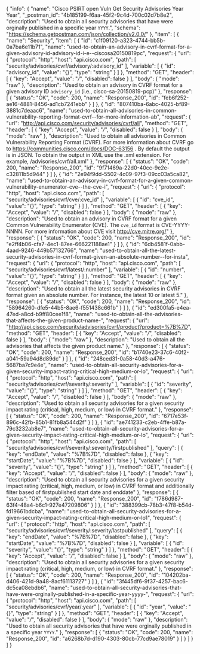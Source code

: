 {
  "info": {
    "name": "Cisco PSIRT open Vuln Get Security Advisories Year Year",
    "_postman_id": "4b185199-f6aa-45f2-9c4d-700c02d7b8e2",
    "description": "Used to obtain all security advisories that have were orginally published in a specific year `YYYY`.",
    "schema": "https://schema.getpostman.com/json/collection/v2.0.0/"
  },
  "item": [
    {
      "name": "Security",
      "item": [
        {
          "id": "c1f09120-a323-4744-bb5b-0a7ba6e11b71",
          "name": "used-to-obtain-an-advisory-in-cvrf-format-for-a-given-advisory-id-advisory-id-i-e--ciscosa20150819pc",
          "request": {
            "url": {
              "protocol": "http",
              "host": "api.cisco.com",
              "path": [
                "security/advisories/cvrf/advisory/:advisory_id"
              ],
              "variable": [
                {
                  "id": "advisory_id",
                  "value": "{}",
                  "type": "string"
                }
              ]
            },
            "method": "GET",
            "header": [
              {
                "key": "Accept",
                "value": "*/*",
                "disabled": false
              }
            ],
            "body": {
              "mode": "raw"
            },
            "description": "Used to obtain an advisory in CVRF format for a given advisory ID `advisory_id` (i.e., cisco-sa-20150819-pcp)"
          },
          "response": [
            {
              "status": "OK",
              "code": 200,
              "name": "Response_200",
              "id": "feb6f252-ae16-4881-8456-ad1cb7241ebb"
            }
          ]
        },
        {
          "id": "807410ba-6abc-4025-bf89-3881c7deaac6",
          "name": "used-to-obtain-all-advisories-in-common-vulnerability-reporting-format-cvrf--for-more-information-ab",
          "request": {
            "url": "http://api.cisco.com/security/advisories/cvrf/all",
            "method": "GET",
            "header": [
              {
                "key": "Accept",
                "value": "*/*",
                "disabled": false
              }
            ],
            "body": {
              "mode": "raw"
            },
            "description": "Used to obtain all advisories in Common Vulnerability Reporting Format (CVRF). For more information about CVRF go to https://communities.cisco.com/docs/DOC-63156 . By default the output is in JSON. To obtain the output in XML use the .xml extension. For example, /advisories/cvrf/all.xml"
          },
          "response": [
            {
              "status": "OK",
              "code": 200,
              "name": "Response_200",
              "id": "9f71469a-22d0-40cc-9e2e-c32811b5d944"
            }
          ]
        },
        {
          "id": "2e94f9dd-5502-4c09-97f3-09cc03a5ca82",
          "name": "used-to-obtain-an-advisory-in-cvrf-format-for-a-given-common-vulnerability-enumerator-cve--the-cve-i",
          "request": {
            "url": {
              "protocol": "http",
              "host": "api.cisco.com",
              "path": [
                "security/advisories/cvrf/cve/:cve_id"
              ],
              "variable": [
                {
                  "id": "cve_id",
                  "value": "{}",
                  "type": "string"
                }
              ]
            },
            "method": "GET",
            "header": [
              {
                "key": "Accept",
                "value": "*/*",
                "disabled": false
              }
            ],
            "body": {
              "mode": "raw"
            },
            "description": "Used to obtain an advisory in CVRF format for a given Common Vulnerability Enumerator (CVE). The `cve_id` format is CVE-YYYY-NNNN. For more information about CVE visit http://cve.mitre.org/"
          },
          "response": [
            {
              "status": "OK",
              "code": 200,
              "name": "Response_200",
              "id": "e2ff4b06-cfa7-4ec1-87ee-666221188ae1"
            }
          ]
        },
        {
          "id": "6db4581f-0abb-4aad-9246-449b57132766",
          "name": "used-to-obtain-all-the-latest-security-advisories-in-cvrf-format-given-an-absolute-number--for-insta",
          "request": {
            "url": {
              "protocol": "http",
              "host": "api.cisco.com",
              "path": [
                "security/advisories/cvrf/latest/:number"
              ],
              "variable": [
                {
                  "id": "number",
                  "value": "{}",
                  "type": "string"
                }
              ]
            },
            "method": "GET",
            "header": [
              {
                "key": "Accept",
                "value": "*/*",
                "disabled": false
              }
            ],
            "body": {
              "mode": "raw"
            },
            "description": "Used to obtain all the latest security advisories in CVRF format given an absolute number. For instance, the latest 10 or latest 5."
          },
          "response": [
            {
              "status": "OK",
              "code": 200,
              "name": "Response_200",
              "id": "58964260-dfe5-44b5-8ae6-f551438c661b"
            }
          ]
        },
        {
          "id": "ed300fa5-e4ea-47ed-a8cd-b9ff80cee1f8",
          "name": "used-to-obtain-all-the-advisories-that-affects-the-given-product-name-",
          "request": {
            "url": "http://api.cisco.com/security/advisories/cvrf/product?product=%7B%7D",
            "method": "GET",
            "header": [
              {
                "key": "Accept",
                "value": "*/*",
                "disabled": false
              }
            ],
            "body": {
              "mode": "raw"
            },
            "description": "Used to obtain all the advisories that affects the given product name."
          },
          "response": [
            {
              "status": "OK",
              "code": 200,
              "name": "Response_200",
              "id": "b1740e23-37c6-40f2-a041-59a94d8d89dc"
            }
          ]
        },
        {
          "id": "248ced31-0a58-40d3-a476-5687ba7c9e4e",
          "name": "used-to-obtain-all-security-advisories-for-a-given-security-impact-rating-critical-high-medium-or-lo",
          "request": {
            "url": {
              "protocol": "http",
              "host": "api.cisco.com",
              "path": [
                "security/advisories/cvrf/severity/:severity"
              ],
              "variable": [
                {
                  "id": "severity",
                  "value": "{}",
                  "type": "string"
                }
              ]
            },
            "method": "GET",
            "header": [
              {
                "key": "Accept",
                "value": "*/*",
                "disabled": false
              }
            ],
            "body": {
              "mode": "raw"
            },
            "description": "Used to obtain all security advisories for a given security impact rating (critical, high, medium, or low) in CVRF format."
          },
          "response": [
            {
              "status": "OK",
              "code": 200,
              "name": "Response_200",
              "id": "6717e53f-896c-42fb-85b1-81fb8a544d2f"
            }
          ]
        },
        {
          "id": "ae741233-c2eb-4ffe-b87a-79c3232ab8e7",
          "name": "used-to-obtain-all-security-advisories-for-a-given-security-impact-rating-critical-high-medium-or-lo",
          "request": {
            "url": {
              "protocol": "http",
              "host": "api.cisco.com",
              "path": [
                "security/advisories/cvrf/severity/:severity/firstpublished"
              ],
              "query": [
                {
                  "key": "endDate",
                  "value": "%7B%7D",
                  "disabled": false
                },
                {
                  "key": "startDate",
                  "value": "%7B%7D",
                  "disabled": false
                }
              ],
              "variable": [
                {
                  "id": "severity",
                  "value": "{}",
                  "type": "string"
                }
              ]
            },
            "method": "GET",
            "header": [
              {
                "key": "Accept",
                "value": "*/*",
                "disabled": false
              }
            ],
            "body": {
              "mode": "raw"
            },
            "description": "Used to obtain all security advisories for a given security impact rating (critical, high, medium, or low) in CVRF format and additionally filter based of firstpublished start date and enddate"
          },
          "response": [
            {
              "status": "OK",
              "code": 200,
              "name": "Response_200",
              "id": "f786d987-63f4-48a4-b6c1-927e47209806"
            }
          ]
        },
        {
          "id": "388399cb-78b3-47f8-b54d-fd19661bdcba",
          "name": "used-to-obtain-all-security-advisories-for-a-given-security-impact-rating-critical-high-medium-or-lo1",
          "request": {
            "url": {
              "protocol": "http",
              "host": "api.cisco.com",
              "path": [
                "security/advisories/cvrf/severity/:severity/lastpublished"
              ],
              "query": [
                {
                  "key": "endDate",
                  "value": "%7B%7D",
                  "disabled": false
                },
                {
                  "key": "startDate",
                  "value": "%7B%7D",
                  "disabled": false
                }
              ],
              "variable": [
                {
                  "id": "severity",
                  "value": "{}",
                  "type": "string"
                }
              ]
            },
            "method": "GET",
            "header": [
              {
                "key": "Accept",
                "value": "*/*",
                "disabled": false
              }
            ],
            "body": {
              "mode": "raw"
            },
            "description": "Used to obtain all security advisories for a given security impact rating (critical, high, medium, or low) in CVRF format."
          },
          "response": [
            {
              "status": "OK",
              "code": 200,
              "name": "Response_200",
              "id": "104202ba-d406-421d-9a48-8acf61113727"
            }
          ]
        },
        {
          "id": "3f445df6-9f37-4257-bac6-dc5ca08ebdb6",
          "name": "used-to-obtain-all-security-advisories-that-have-were-orginally-published-in-a-specific-year-yyyy-",
          "request": {
            "url": {
              "protocol": "http",
              "host": "api.cisco.com",
              "path": [
                "security/advisories/cvrf/year/:year"
              ],
              "variable": [
                {
                  "id": "year",
                  "value": "{}",
                  "type": "string"
                }
              ]
            },
            "method": "GET",
            "header": [
              {
                "key": "Accept",
                "value": "*/*",
                "disabled": false
              }
            ],
            "body": {
              "mode": "raw"
            },
            "description": "Used to obtain all security advisories that have were orginally published in a specific year `YYYY`."
          },
          "response": [
            {
              "status": "OK",
              "code": 200,
              "name": "Response_200",
              "id": "a6268b7d-d190-4303-80cb-77cd9ae78019"
            }
          ]
        }
      ]
    }
  ]
}